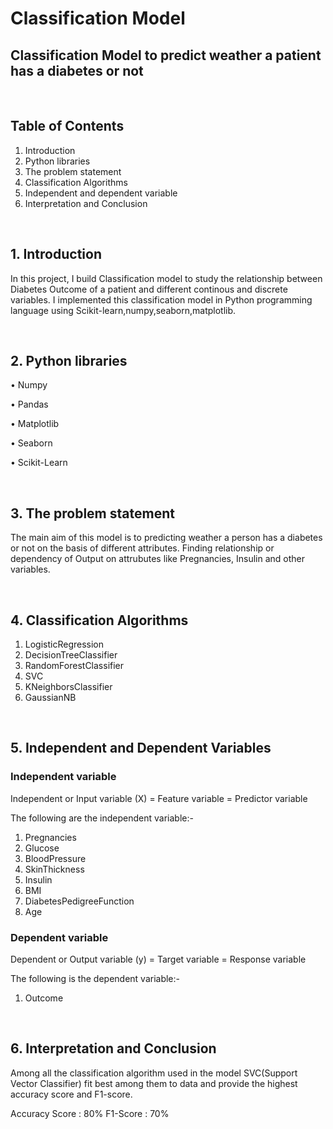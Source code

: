 # Classification Model

## Classification Model to predict weather a patient has a diabetes or not
&nbsp; &nbsp; &nbsp; &nbsp;

## Table of Contents

1.	Introduction
2.	Python libraries
3.	The problem statement
4.	Classification Algorithms
5.	Independent and dependent variable
6.	Interpretation and Conclusion

&nbsp; &nbsp; &nbsp; &nbsp;

## 1.	Introduction

In this project, I build Classification model to study the relationship between Diabetes Outcome of a patient and different continous and discrete variables. I implemented this classification model in Python programming language using Scikit-learn,numpy,seaborn,matplotlib.

&nbsp; &nbsp; &nbsp; &nbsp;

## 2.	Python libraries

 •	Numpy

 •	Pandas

 •	Matplotlib

 •	Seaborn

 •	Scikit-Learn

&nbsp; &nbsp; &nbsp; &nbsp;

## 3.	The problem statement

The main aim of this model is to predicting weather a person has a diabetes or not on the basis of different attributes. Finding relationship or dependency of Output on attrubutes like Pregnancies, Insulin and other variables.

&nbsp; &nbsp; &nbsp; &nbsp;

## 4.	Classification Algorithms

  1.  LogisticRegression
  2.  DecisionTreeClassifier
  3.  RandomForestClassifier
  4.  SVC
  5.  KNeighborsClassifier
  6.  GaussianNB

&nbsp; &nbsp; &nbsp; &nbsp;

## 5.   Independent and Dependent Variables

### Independent variable

Independent or Input variable (X) = Feature variable = Predictor variable

The following are the independent variable:-

  1. Pregnancies
  2. Glucose
  3. BloodPressure
  4. SkinThickness
  5. Insulin
  6. BMI
  7. DiabetesPedigreeFunction
  8. Age

### Dependent variable

Dependent or Output variable (y) = Target variable = Response variable

The following is the dependent variable:-

  1. Outcome

&nbsp; &nbsp; &nbsp; &nbsp;


## 6.	Interpretation and Conclusion

Among all the classification algorithm used in the model SVC(Support Vector Classifier) fit best among them to data and provide the highest accuracy score and F1-score.

  Accuracy Score : 80%
  F1-Score : 70%
